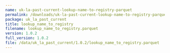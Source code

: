 ```yaml
---
name: uk-la-past-current-lookup-name-to-registry-parquet
permalink: /downloads/uk-la-past-current-lookup-name-to-registry-parquet/1_0_2
package: uk_la_past_current
title: lookup_name_to_registry
filename: lookup_name_to_registry.parquet
version: 1.0.2
full_version: 1.0.2
file: /data/uk_la_past_current/1.0.2/lookup_name_to_registry.parquet
---
```

